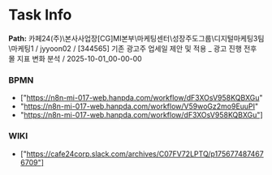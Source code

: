 # Task Info

**Path:** 카페24(주)\본사사업장\[CG]MI본부\마케팅센터\성장주도그룹\디지털마케팅3팀\마케팅1 / jyyoon02 / [344565] 기존 광고주 업세일 제안 및 적용 _ 광고 진행 전후 몰 지표 변화 분석 / 2025-10-01_00-00-00

### BPMN
- ["https://n8n-mi-017-web.hanpda.com/workflow/dF3XOsV958KQBXGu"
- "https://n8n-mi-017-web.hanpda.com/workflow/V59woGz2mo9EuuPI"
- "https://n8n-mi-017-web.hanpda.com/workflow/dF3XOsV958KQBXGu"]

### WIKI
- ["https://cafe24corp.slack.com/archives/C07FV72LPTQ/p1756774874676709"]

